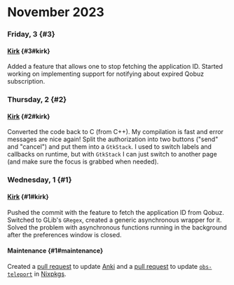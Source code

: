 # November 2023

### Friday, 3 {#3}

#### [Kirk](../../git.md#kirk) {#3#kirk}

Added a feature that allows one to stop fetching the application ID. Started working on implementing support for notifying about expired Qobuz subscription.

### Thursday, 2 {#2}

#### [Kirk](../../git.md#kirk) {#2#kirk}

Converted the code back to C (from C++). My compilation is fast and error messages are nice again! Split the authorization into two buttons ("send" and "cancel") and put them into a `GtkStack`. I used to switch labels and callbacks on runtime, but with `GtkStack` I can just switch to another page (and make sure the focus is grabbed when needed).

### Wednesday, 1 {#1}

#### [Kirk](../../git.md#kirk) {#1#kirk}

Pushed the commit with the feature to fetch the application ID from Qobuz. Switched to GLib's `GRegex`, created a generic asynchronous wrapper for it. Solved the problem with asynchronous functions running in the background after the preferences window is closed.

#### Maintenance {#1#maintenance}

Created a [pull request](https://github.com/NixOS/nixpkgs/pull/264796) to update [Anki](https://apps.ankiweb.net) and a [pull request](https://github.com/NixOS/nixpkgs/pull/264809) to update [`obs-teleport`](https://github.com/fzwoch/obs-teleport) in [Nixpkgs](https://github.com/NixOS/nixpkgs).
